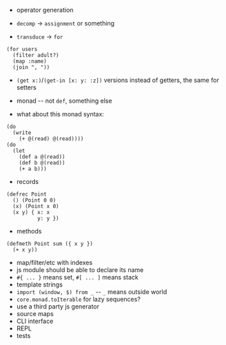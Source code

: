 - operator generation
- `decomp` -> `assignment` or something

- `transduce` -> `for`
```
(for users
  (filter adult?)
  (map :name)
  (join ", "))
```
- `(get x:)`/`(get-in [x: y: :z])` versions instead of getters, the same for setters

- monad -- not `def`, something else
- what about this monad syntax:
```
(do
  (write
    (+ @(read) @(read))))
(do
  (let
    (def a @(read))
    (def b @(read))
    (+ a b)))
```

- records
```
(defrec Point
  () (Point 0 0)
  (x) (Point x 0)
  (x y) { x: x
          y: y })
```
- methods
```
(defmeth Point sum ({ x y })
  (+ x y))
```

- map/filter/etc with indexes
- js module should be able to declare its name
- `#{ ... }` means set, `#[ ... ]` means stack
- template strings
- `import (window, $) from _` -- `_` means outside world
- `core.monad.toIterable` for lazy sequences?
- use a third party js generator
- source maps
- CLI interface
- REPL
- tests
